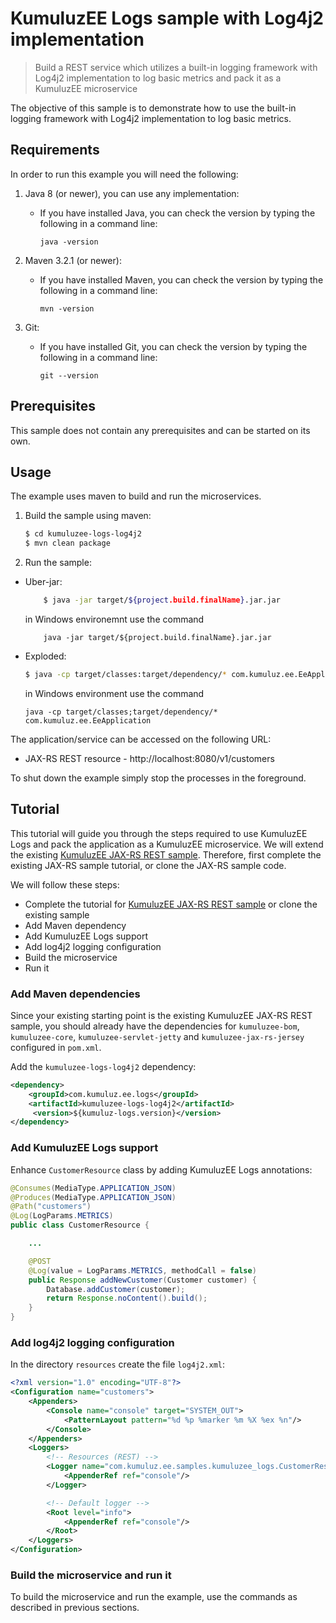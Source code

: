 # KumuluzEE Logs sample with Log4j2 implementation

> Build a REST service which utilizes a built-in logging framework with Log4j2 implementation to log basic metrics and pack it as a KumuluzEE microservice

The objective of this sample is to demonstrate how to use the built-in logging framework with Log4j2 implementation to log basic metrics.

## Requirements

In order to run this example you will need the following:

1. Java 8 (or newer), you can use any implementation:
    * If you have installed Java, you can check the version by typing the following in a command line:
        
        ```
        java -version
        ```

2. Maven 3.2.1 (or newer):
    * If you have installed Maven, you can check the version by typing the following in a command line:
        
        ```
        mvn -version
        ```
3. Git:
    * If you have installed Git, you can check the version by typing the following in a command line:
    
        ```
        git --version
        ```
    

## Prerequisites

This sample does not contain any prerequisites and can be started on its own.

## Usage

The example uses maven to build and run the microservices.

1. Build the sample using maven:

    ```bash
    $ cd kumuluzee-logs-log4j2
    $ mvn clean package
    ```

2. Run the sample:
* Uber-jar:

    ```bash
        $ java -jar target/${project.build.finalName}.jar.jar
    ```
    
    in Windows environemnt use the command
    ```batch
        java -jar target/${project.build.finalName}.jar.jar
    ```

* Exploded:

    ```bash
    $ java -cp target/classes:target/dependency/* com.kumuluz.ee.EeApplication
    ```
    
    in Windows environment use the command
    ```batch
    java -cp target/classes;target/dependency/* com.kumuluz.ee.EeApplication
    ```
    
    
The application/service can be accessed on the following URL:
* JAX-RS REST resource - http://localhost:8080/v1/customers

To shut down the example simply stop the processes in the foreground.

## Tutorial
This tutorial will guide you through the steps required to use KumuluzEE Logs and pack the application as a KumuluzEE microservice. We will extend the existing [KumuluzEE JAX-RS REST sample](https://github.com/kumuluz/kumuluzee-samples/tree/master/jax-rs).
Therefore, first complete the existing JAX-RS sample tutorial, or clone the JAX-RS sample code.

We will follow these steps:
* Complete the tutorial for [KumuluzEE JAX-RS REST sample](https://github.com/kumuluz/kumuluzee-samples/tree/master/jax-rs) or clone the existing sample
* Add Maven dependency
* Add KumuluzEE Logs support
* Add log4j2 logging configuration
* Build the microservice
* Run it

### Add Maven dependencies

Since your existing starting point is the existing KumuluzEE JAX-RS REST sample, you should already have the dependencies for `kumuluzee-bom`, `kumuluzee-core`, `kumuluzee-servlet-jetty` and `kumuluzee-jax-rs-jersey` configured in `pom.xml`.

Add the `kumuluzee-logs-log4j2` dependency:
```xml
<dependency>
    <groupId>com.kumuluz.ee.logs</groupId>
    <artifactId>kumuluzee-logs-log4j2</artifactId>
     <version>${kumuluz-logs.version}</version>
</dependency>
```

### Add KumuluzEE Logs support

Enhance `CustomerResource` class by adding KumuluzEE Logs annotations:

```java
@Consumes(MediaType.APPLICATION_JSON)
@Produces(MediaType.APPLICATION_JSON)
@Path("customers")
@Log(LogParams.METRICS)
public class CustomerResource {

    ...

    @POST
    @Log(value = LogParams.METRICS, methodCall = false)
    public Response addNewCustomer(Customer customer) {
        Database.addCustomer(customer);
        return Response.noContent().build();
    }
}
```

### Add log4j2 logging configuration

In the directory `resources` create the file `log4j2.xml`: 

```xml
<?xml version="1.0" encoding="UTF-8"?>
<Configuration name="customers">
    <Appenders>
        <Console name="console" target="SYSTEM_OUT">
            <PatternLayout pattern="%d %p %marker %m %X %ex %n"/>
        </Console>
    </Appenders>
    <Loggers>
        <!-- Resources (REST) -->
        <Logger name="com.kumuluz.ee.samples.kumuluzee_logs.CustomerResource" level="trace" additivity="false">
            <AppenderRef ref="console"/>
        </Logger>

        <!-- Default logger -->
        <Root level="info">
            <AppenderRef ref="console"/>
        </Root>
    </Loggers>
</Configuration>
```

### Build the microservice and run it

To build the microservice and run the example, use the commands as described in previous sections.
